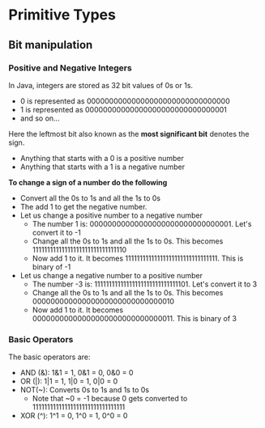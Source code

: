 
# Primitive Types

## Bit manipulation

### Positive and Negative Integers

In Java, integers are stored as 32 bit values of 0s or 1s.

- 0 is represented as 00000000000000000000000000000000
- 1 is represented as 00000000000000000000000000000001
- and so on...

Here the leftmost bit also known as the **most significant bit** denotes the sign.

- Anything that starts with a 0 is a positive number
- Anything that starts with a 1 is a negative number

**To change a sign of a number do the following**

- Convert all the 0s to 1s and all the 1s to 0s
- The add 1 to get the negative number.
- Let us change a positive number to a negative number
    - The number 1 is: 00000000000000000000000000000001. Let's convert it to -1
    - Change all the 0s to 1s and all the 1s to 0s. This becomes 11111111111111111111111111111110
    - Now add 1 to it. It becomes 11111111111111111111111111111111. This is binary of -1
- Let us change a negative number to a positive number
    - The number -3 is: 11111111111111111111111111111101. Let's convert it to 3
    - Change all the 0s to 1s and all the 1s to 0s. This becomes 00000000000000000000000000000010
    - Now add 1 to it. It becomes 00000000000000000000000000000011. This is binary of 3

### Basic Operators

The basic operators are:

- AND (&): 1&1 = 1, 0&1 = 0, 0&0 = 0
- OR (|): 1|1 = 1, 1|0 = 1, 0|0 = 0
- NOT(~): Converts 0s to 1s and 1s to 0s
    - Note that ~0 = -1 because 0 gets converted to 11111111111111111111111111111111
- XOR (^): 1^1 = 0, 1^0 = 1, 0^0 = 0

